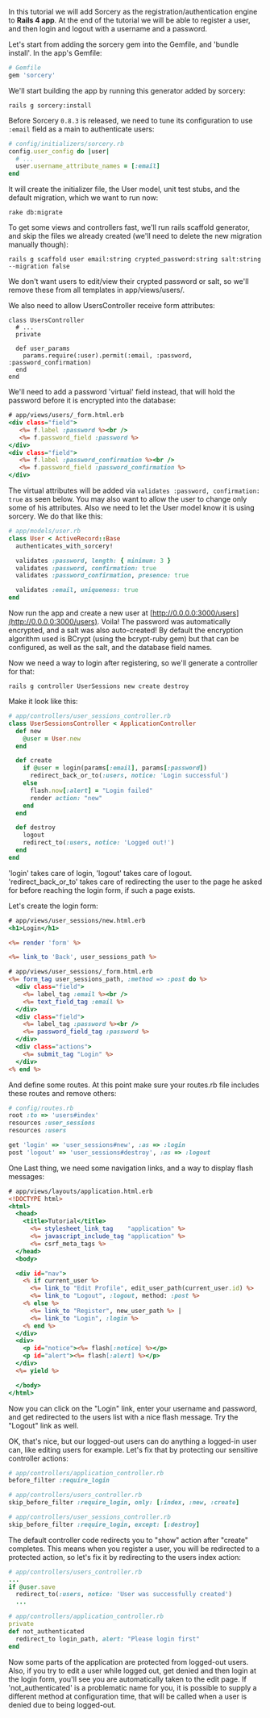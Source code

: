 In this tutorial we will add Sorcery as the registration/authentication engine to **Rails 4 app**.
At the end of the tutorial we will be able to register a user, and then login and logout with a username and a password.

Let's start from adding the sorcery gem into the Gemfile, and 'bundle install'. In the app's Gemfile:

```ruby
# Gemfile
gem 'sorcery'
```


We'll start building the app by running this generator added by sorcery:

    rails g sorcery:install

Before Sorcery `0.8.3` is released, we need to tune its configuration to use `:email` field as a main to authenticate users:

```ruby
# config/initializers/sorcery.rb
config.user_config do |user|
  # ...
  user.username_attribute_names = [:email]
end
```

It will create the initializer file, the User model, unit test stubs, and the default migration, which we want to run now:

    rake db:migrate



To get some views and controllers fast, we'll run rails scaffold generator, and skip the files we already created (we'll need to delete the new migration manually though):

    rails g scaffold user email:string crypted_password:string salt:string --migration false


We don't want users to edit/view their crypted password or salt, so we'll remove these from all templates in app/views/users/.

We also need to allow UsersController receive form attributes:

    class UsersController
      # ...
      private

      def user_params
        params.require(:user).permit(:email, :password, :password_confirmation)
      end
    end

We'll need to add a password 'virtual' field instead, that will hold the password before it is encrypted into the database:

```rhtml
# app/views/users/_form.html.erb
<div class="field">
   <%= f.label :password %><br />
   <%= f.password_field :password %>
</div>
<div class="field">
   <%= f.label :password_confirmation %><br />
   <%= f.password_field :password_confirmation %>
</div>
```

The virtual attributes will be added via `validates :password, confirmation: true` as seen below. You may also want to allow the user to change only some of his attributes. Also we need to let the User model know it is using sorcery. We do that like this:

```ruby
# app/models/user.rb
class User < ActiveRecord::Base
  authenticates_with_sorcery!

  validates :password, length: { minimum: 3 }
  validates :password, confirmation: true
  validates :password_confirmation, presence: true

  validates :email, uniqueness: true
end
```

Now run the app and create a new user at [http://0.0.0.0:3000/users](http://0.0.0.0:3000/users).
Voila! The password was automatically encrypted, and a salt was also auto-created!
By default the encryption algorithm used is BCrypt (using the bcrypt-ruby gem) but that can be configured, as well as the salt, and the database field names.

Now we need a way to login after registering, so we'll generate a controller for that:


    rails g controller UserSessions new create destroy


Make it look like this:

```ruby
# app/controllers/user_sessions_controller.rb
class UserSessionsController < ApplicationController
  def new
    @user = User.new
  end

  def create
    if @user = login(params[:email], params[:password])
      redirect_back_or_to(:users, notice: 'Login successful')
    else
      flash.now[:alert] = "Login failed"
      render action: "new"
    end
  end

  def destroy
    logout
    redirect_to(:users, notice: 'Logged out!')
  end
end
```

'login' takes care of login, 'logout' takes care of logout.
'redirect_back_or_to' takes care of redirecting the user to the page he asked for before reaching the login form, if such a page exists.

Let's create the login form:

```rhtml
# app/views/user_sessions/new.html.erb
<h1>Login</h1>

<%= render 'form' %>

<%= link_to 'Back', user_sessions_path %>
```

```rhtml
# app/views/user_sessions/_form.html.erb
<%= form_tag user_sessions_path, :method => :post do %>
  <div class="field">
    <%= label_tag :email %><br />
    <%= text_field_tag :email %>
  </div>
  <div class="field">
    <%= label_tag :password %><br />
    <%= password_field_tag :password %>
  </div>
  <div class="actions">
    <%= submit_tag "Login" %>
  </div>
<% end %>
```

And define some routes. At this point make sure your routes.rb file includes these routes and remove others:

```ruby
# config/routes.rb
root :to => 'users#index'
resources :user_sessions
resources :users

get 'login' => 'user_sessions#new', :as => :login
post 'logout' => 'user_sessions#destroy', :as => :logout
```

One Last thing, we need some navigation links, and a way to display flash messages:

```rhtml
# app/views/layouts/application.html.erb
<!DOCTYPE html>
<html>
  <head>
    <title>Tutorial</title>
      <%= stylesheet_link_tag    "application" %>
      <%= javascript_include_tag "application" %>
      <%= csrf_meta_tags %>
  </head>
  <body>

  <div id="nav">
    <% if current_user %>
      <%= link_to "Edit Profile", edit_user_path(current_user.id) %>
      <%= link_to "Logout", :logout, method: :post %>
    <% else %>
      <%= link_to "Register", new_user_path %> |
      <%= link_to "Login", :login %>
    <% end %>
  </div>
  <div>
    <p id="notice"><%= flash[:notice] %></p>
    <p id="alert"><%= flash[:alert] %></p>
  </div>
  <%= yield %>

  </body>
</html>
```

Now you can click on the "Login" link, enter your username and password, and get redirected to the users list with a nice flash message. Try the "Logout" link as well.

OK, that's nice, but our logged-out users can do anything a logged-in user can, like editing users for example.
Let's fix that by protecting our sensitive controller actions:

```ruby
# app/controllers/application_controller.rb
before_filter :require_login

# app/controllers/users_controller.rb
skip_before_filter :require_login, only: [:index, :new, :create]

# app/controllers/user_sessions_controller.rb
skip_before_filter :require_login, except: [:destroy]
```

The default controller code redirects you to "show" action after "create" completes.
This means when you register a user, you will be redirected to a protected action, so let's fix it by redirecting to the users index action:

```ruby
# app/controllers/users_controller.rb
...
if @user.save
  redirect_to(:users, notice: 'User was successfully created')
  ...
```

```ruby
# app/controllers/application_controller.rb
private
def not_authenticated
  redirect_to login_path, alert: "Please login first"
end
```

Now some parts of the application are protected from logged-out users. Also, if you try to edit a user while logged out, get denied and then login at the login form, you'll see you are automatically taken to the edit page. If 'not_authenticated' is a problematic name for you, it is possible to supply a different method at configuration time, that will be called when a user is denied due to being logged-out.